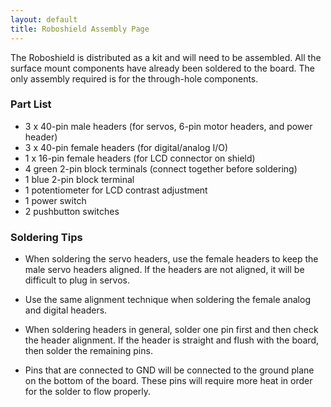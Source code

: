 ```yaml
---
layout: default
title: Roboshield Assembly Page
---
```


The Roboshield is distributed as a kit and will need to be assembled.  All the surface mount components have already been soldered to the board.  The only assembly required is for the through-hole components.

### Part List

* 3 x 40-pin male headers (for servos, 6-pin motor headers, and power header)
* 3 x 40-pin female headers (for digital/analog I/O)
* 1 x 16-pin female headers (for LCD connector on shield)
* 4 green 2-pin block terminals (connect together before soldering)
* 1 blue 2-pin block terminal
* 1 potentiometer for LCD contrast adjustment
* 1 power switch
* 2 pushbutton switches

### Soldering Tips

* When soldering the servo headers, use the female headers to keep the male servo headers aligned.  If the headers are not aligned, it will be difficult to plug in servos.

* Use the same alignment technique when soldering the female analog and digital headers.

* When soldering headers in general, solder one pin first and then check the header alignment.  If the header is straight and flush with the board, then solder the remaining pins.

* Pins that are connected to GND will be connected to the ground plane on the bottom of the board.  These pins will require more heat in order for the solder to flow properly.
